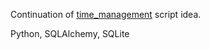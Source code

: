 Continuation of [time_management](https://github.com/dmikhr/time_management) script idea.

Python, SQLAlchemy, SQLite